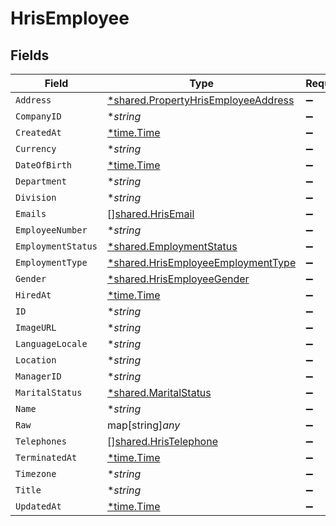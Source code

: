 # HrisEmployee


## Fields

| Field                                                                                            | Type                                                                                             | Required                                                                                         | Description                                                                                      |
| ------------------------------------------------------------------------------------------------ | ------------------------------------------------------------------------------------------------ | ------------------------------------------------------------------------------------------------ | ------------------------------------------------------------------------------------------------ |
| `Address`                                                                                        | [*shared.PropertyHrisEmployeeAddress](../../../pkg/models/shared/propertyhrisemployeeaddress.md) | :heavy_minus_sign:                                                                               | N/A                                                                                              |
| `CompanyID`                                                                                      | **string*                                                                                        | :heavy_minus_sign:                                                                               | N/A                                                                                              |
| `CreatedAt`                                                                                      | [*time.Time](https://pkg.go.dev/time#Time)                                                       | :heavy_minus_sign:                                                                               | N/A                                                                                              |
| `Currency`                                                                                       | **string*                                                                                        | :heavy_minus_sign:                                                                               | N/A                                                                                              |
| `DateOfBirth`                                                                                    | [*time.Time](https://pkg.go.dev/time#Time)                                                       | :heavy_minus_sign:                                                                               | N/A                                                                                              |
| `Department`                                                                                     | **string*                                                                                        | :heavy_minus_sign:                                                                               | N/A                                                                                              |
| `Division`                                                                                       | **string*                                                                                        | :heavy_minus_sign:                                                                               | N/A                                                                                              |
| `Emails`                                                                                         | [][shared.HrisEmail](../../../pkg/models/shared/hrisemail.md)                                    | :heavy_minus_sign:                                                                               | N/A                                                                                              |
| `EmployeeNumber`                                                                                 | **string*                                                                                        | :heavy_minus_sign:                                                                               | N/A                                                                                              |
| `EmploymentStatus`                                                                               | [*shared.EmploymentStatus](../../../pkg/models/shared/employmentstatus.md)                       | :heavy_minus_sign:                                                                               | N/A                                                                                              |
| `EmploymentType`                                                                                 | [*shared.HrisEmployeeEmploymentType](../../../pkg/models/shared/hrisemployeeemploymenttype.md)   | :heavy_minus_sign:                                                                               | N/A                                                                                              |
| `Gender`                                                                                         | [*shared.HrisEmployeeGender](../../../pkg/models/shared/hrisemployeegender.md)                   | :heavy_minus_sign:                                                                               | N/A                                                                                              |
| `HiredAt`                                                                                        | [*time.Time](https://pkg.go.dev/time#Time)                                                       | :heavy_minus_sign:                                                                               | N/A                                                                                              |
| `ID`                                                                                             | **string*                                                                                        | :heavy_minus_sign:                                                                               | N/A                                                                                              |
| `ImageURL`                                                                                       | **string*                                                                                        | :heavy_minus_sign:                                                                               | N/A                                                                                              |
| `LanguageLocale`                                                                                 | **string*                                                                                        | :heavy_minus_sign:                                                                               | N/A                                                                                              |
| `Location`                                                                                       | **string*                                                                                        | :heavy_minus_sign:                                                                               | N/A                                                                                              |
| `ManagerID`                                                                                      | **string*                                                                                        | :heavy_minus_sign:                                                                               | N/A                                                                                              |
| `MaritalStatus`                                                                                  | [*shared.MaritalStatus](../../../pkg/models/shared/maritalstatus.md)                             | :heavy_minus_sign:                                                                               | N/A                                                                                              |
| `Name`                                                                                           | **string*                                                                                        | :heavy_minus_sign:                                                                               | N/A                                                                                              |
| `Raw`                                                                                            | map[string]*any*                                                                                 | :heavy_minus_sign:                                                                               | N/A                                                                                              |
| `Telephones`                                                                                     | [][shared.HrisTelephone](../../../pkg/models/shared/hristelephone.md)                            | :heavy_minus_sign:                                                                               | N/A                                                                                              |
| `TerminatedAt`                                                                                   | [*time.Time](https://pkg.go.dev/time#Time)                                                       | :heavy_minus_sign:                                                                               | N/A                                                                                              |
| `Timezone`                                                                                       | **string*                                                                                        | :heavy_minus_sign:                                                                               | N/A                                                                                              |
| `Title`                                                                                          | **string*                                                                                        | :heavy_minus_sign:                                                                               | N/A                                                                                              |
| `UpdatedAt`                                                                                      | [*time.Time](https://pkg.go.dev/time#Time)                                                       | :heavy_minus_sign:                                                                               | N/A                                                                                              |